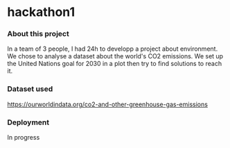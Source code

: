 # hackathon1

### About this project

In a team of 3 people, I had 24h to developp a project about environment.
We chose to analyse a dataset about the world's CO2 emissions.
We set up the United Nations goal for 2030 in a plot then try to find solutions to reach it.

### Dataset used

https://ourworldindata.org/co2-and-other-greenhouse-gas-emissions

### Deployment

In progress
